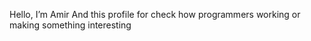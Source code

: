 Hello, I’m Amir
And this profile for check how programmers working or 
making something interesting
